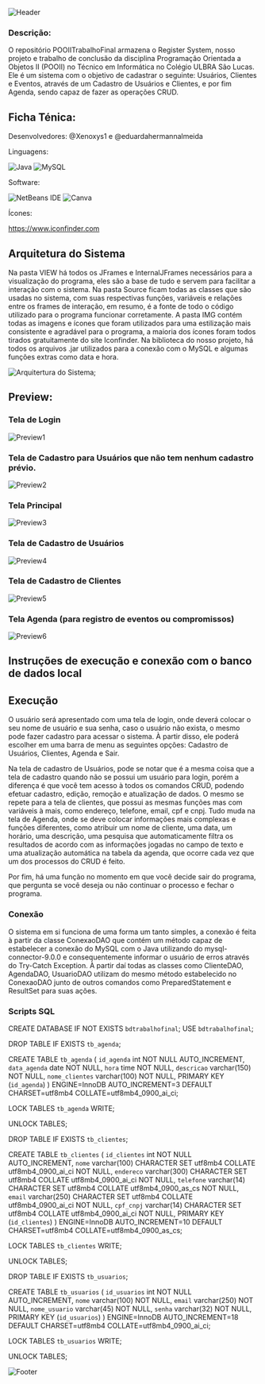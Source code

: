 ![Header](./Header.gif)

### Descrição:
O repositório POOIITrabalhoFinal armazena o Register System, nosso projeto e trabalho de conclusão da disciplina Programação Orientada a Objetos II (POOII) no Técnico em Informática no Colégio ULBRA São Lucas. Ele é um sistema com o objetivo de cadastrar o seguinte: Usuários, Clientes e Eventos, através de um Cadastro de Usuários e Clientes, e por fim Agenda, sendo capaz de fazer as operações CRUD.

## Ficha Ténica:

Desenvolvedores: @Xenoxys1 e @eduardahermannalmeida 

Linguagens:

![Java](https://img.shields.io/badge/java-%23ED8B00.svg?style=for-the-badge&logo=openjdk&logoColor=white)
![MySQL](https://img.shields.io/badge/MySQL-005C84?style=for-the-badge&logo=mysql&logoColor=white)


Software:

![NetBeans IDE](https://img.shields.io/badge/apache%20netbeans-1B6AC6?style=for-the-badge&logo=apache%20netbeans%20IDE&logoColor=white)
![Canva](https://img.shields.io/badge/Canva-%2300C4CC.svg?&style=for-the-badge&logo=Canva&logoColor=white)


Ícones:

https://www.iconfinder.com


## Arquitetura do Sistema

Na pasta VIEW há todos os JFrames e InternalJFrames necessários para a visualização do programa, eles são a base de tudo e servem para facilitar a interação com o sistema. Na pasta Source ficam todas as classes que são usadas no sistema, com suas respectivas
funções, variáveis e relações entre os frames de interação, em resumo, é a fonte de todo o código utilizado para o programa funcionar corretamente. A pasta IMG contém todas as imagens e ícones que foram utilizados para uma estilização mais consistente e agradável
para o programa, a maioria dos ícones foram todos tirados gratuitamente do site Iconfinder. Na biblioteca do nosso projeto, há todos os arquivos .jar utilizados para a conexão com o MySQL e algumas funções extras como data e hora.

![Arquitertura do Sistema](./arquiteturaDoSistema.png);


## Preview:


### Tela de Login
![Preview1](./telaLogin.png)


### Tela de Cadastro para Usuários que não tem nenhum cadastro prévio.
![Preview2](./telaCadastroNovo.png)


### Tela Principal
![Preview3](./telaPrincipal.png)


### Tela de Cadastro de Usuários
![Preview4](./telaCadastroUsuario.png)


### Tela de Cadastro de Clientes
![Preview5](./telaCadastroCliente.png)


### Tela Agenda (para registro de eventos ou compromissos)
![Preview6](./telaAgenda.png)


## Instruções de execução e conexão com o banco de dados local


## Execução
O usuário será apresentado com uma tela de login, onde deverá colocar o seu nome de usuário e sua senha, caso o usuário não exista, o mesmo pode fazer cadastro para acessar o sistema. À partir disso, ele poderá escolher em uma barra de menu as seguintes opções: Cadastro de Usuários, Clientes, Agenda e Sair.

Na tela de cadastro de Usuários, pode se notar que é a mesma coisa que a tela de cadastro quando não se possui um usuário para login, porém a diferença é que você tem acesso à todos os comandos CRUD, podendo efetuar cadastro, edição, remoção e atualização de dados. O mesmo se repete para a tela de clientes, que possui as mesmas funções mas com variáveis à mais, como endereço, telefone, email, cpf e cnpj. Tudo muda na tela de Agenda, onde se deve colocar informações mais complexas e funções diferentes, como atribuir um nome de cliente, uma data, um horário, uma descrição, uma pesquisa que automaticamente filtra os resultados de acordo com as informações jogadas no campo de texto e uma atualização automática na tabela da agenda, que ocorre cada vez que um dos processos do CRUD é feito.

Por fim, há uma função no momento em que você decide sair do programa, que pergunta se você deseja ou não continuar o processo e fechar o programa.


### Conexão 
O sistema em si funciona de uma forma um tanto simples, a conexão é feita à partir da classe ConexaoDAO que contém um método capaz de estabelecer a conexão do MySQL com o Java utilizando do mysql-connector-9.0.0 e consequentemente informar o usuário de erros através do Try-Catch Exception. À partir daí todas as classes como ClienteDAO, AgendaDAO, UsuarioDAO utilizam do mesmo método estabelecido no ConexaoDAO junto de outros comandos como PreparedStatement e ResultSet para suas ações.

### Scripts SQL

CREATE DATABASE  IF NOT EXISTS `bdtrabalhofinal`;
USE `bdtrabalhofinal`;


DROP TABLE IF EXISTS `tb_agenda`;


CREATE TABLE `tb_agenda` (
  `id_agenda` int NOT NULL AUTO_INCREMENT,
  `data_agenda` date NOT NULL,
  `hora` time NOT NULL,
  `descricao` varchar(150) NOT NULL,
  `nome_clientes` varchar(100) NOT NULL,
  PRIMARY KEY (`id_agenda`)
) ENGINE=InnoDB AUTO_INCREMENT=3 DEFAULT CHARSET=utf8mb4 COLLATE=utf8mb4_0900_ai_ci;


LOCK TABLES `tb_agenda` WRITE;


UNLOCK TABLES;


DROP TABLE IF EXISTS `tb_clientes`;


CREATE TABLE `tb_clientes` (
  `id_clientes` int NOT NULL AUTO_INCREMENT,
  `nome` varchar(100) CHARACTER SET utf8mb4 COLLATE utf8mb4_0900_ai_ci NOT NULL,
  `endereco` varchar(300) CHARACTER SET utf8mb4 COLLATE utf8mb4_0900_ai_ci NOT NULL,
  `telefone` varchar(14) CHARACTER SET utf8mb4 COLLATE utf8mb4_0900_as_cs NOT NULL,
  `email` varchar(250) CHARACTER SET utf8mb4 COLLATE utf8mb4_0900_ai_ci NOT NULL,
  `cpf_cnpj` varchar(14) CHARACTER SET utf8mb4 COLLATE utf8mb4_0900_ai_ci NOT NULL,
  PRIMARY KEY (`id_clientes`)
) ENGINE=InnoDB AUTO_INCREMENT=10 DEFAULT CHARSET=utf8mb4 COLLATE=utf8mb4_0900_as_cs;


LOCK TABLES `tb_clientes` WRITE;


UNLOCK TABLES;


DROP TABLE IF EXISTS `tb_usuarios`;


CREATE TABLE `tb_usuarios` (
  `id_usuarios` int NOT NULL AUTO_INCREMENT,
  `nome` varchar(100) NOT NULL,
  `email` varchar(250) NOT NULL,
  `nome_usuario` varchar(45) NOT NULL,
  `senha` varchar(32) NOT NULL,
  PRIMARY KEY (`id_usuarios`)
) ENGINE=InnoDB AUTO_INCREMENT=18 DEFAULT CHARSET=utf8mb4 COLLATE=utf8mb4_0900_ai_ci;


LOCK TABLES `tb_usuarios` WRITE;


UNLOCK TABLES;

![Footer](./Footer.gif)

